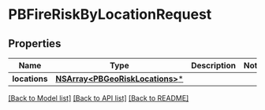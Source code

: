 # PBFireRiskByLocationRequest

## Properties
Name | Type | Description | Notes
------------ | ------------- | ------------- | -------------
**locations** | [**NSArray&lt;PBGeoRiskLocations&gt;***](PBGeoRiskLocations.md) |  | 

[[Back to Model list]](../README.md#documentation-for-models) [[Back to API list]](../README.md#documentation-for-api-endpoints) [[Back to README]](../README.md)


